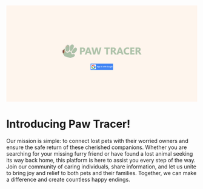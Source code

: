 ![Homepage](paw-tracer-homepage.png)
# Introducing Paw Tracer!

Our mission is simple: to connect lost pets with their worried owners and ensure the safe return of these cherished companions. Whether you are searching for your missing furry friend or have found a lost animal seeking its way back home, this platform is here to assist you every step of the way. Join our community of caring individuals, share information, and let us unite to bring joy and relief to both pets and their families. Together, we can make a difference and create countless happy endings.
